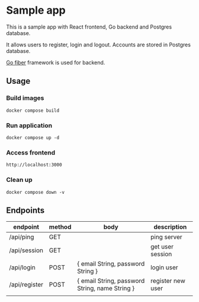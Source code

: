 # Sample app

This is a sample app with React frontend, Go backend and Postgres database.

It allows users to register, login and logout.
Accounts are stored in Postgres database.

[Go fiber](https://github.com/gofiber/fiber) framework is used for backend.

## Usage

### Build images

```
docker compose build
```

### Run application

```
docker compose up -d
```

### Access frontend

```
http://localhost:3000
```

### Clean up

```
docker compose down -v
```

## Endpoints

| endpoint      | method | body                                           | description       |
| ------------- | ------ | ---------------------------------------------- | ----------------- |
| /api/ping     | GET    |                                                | ping server       |
| /api/session  | GET    |                                                | get user session  |
| /api/login    | POST   | { email String, password String }              | login user        |
| /api/register | POST   | { email String, password String, name String } | register new user |
|               |        |                                                |                   |
